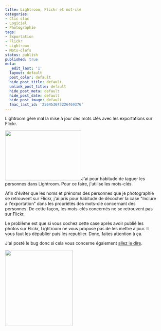 ```yaml
---
title: Lightroom, Flickr et mot-clé
categories:
- Clic clac
- Logiciel
- Photographie
tags:
- Exportation
- Flickr
- Lightroom
- Mots-clefs
status: publish
published: true
meta:
  _edit_last: '1'
  layout: default
  post_color: default
  hide_post_title: default
  unlink_post_title: default
  hide_post_meta: default
  hide_post_date: default
  hide_post_image: default
  tmac_last_id: '256453673226469376'
---
```

Lightroom gère mal la mise à jour des mots clés avec les exportations sur Flickr.

<!--more-->

<a href="https://dlgjp9x71cipk.cloudfront.net/2012/01/Modifier-létiquette-de-mot-clé1.png"><img class="alignright size-medium wp-image-4979" title="Modifier l'étiquette de mot-clé" src="https://dlgjp9x71cipk.cloudfront.net/2012/01/Modifier-létiquette-de-mot-clé1-250x164.png" alt="" width="250" height="164" /></a>J'ai pour habitude de taguer les personnes dans Lightroom. Pour ce faire, j'utilise les mots-clés.

Afin d'éviter que les noms et prénoms des personnes que je photographie se retrouvent sur Flickr, j'ai pris pour habitude de décocher la case "Inclure à l'exportation" dans les propriétés des mots-clé concernant des personnes.
De cette façon, les mots-clés concernés ne se retrouvent pas sur Flickr.

Le problème est que si vous cochez cette case après avoir publié les photos sur Flickr, Lightroom ne vous propose pas de les mettre à jour. Il vous faut les dépublier puis les republier. Donc, faites attention à ça.

J'ai posté le bug donc si cela vous concerne également <a href="https://feedback.photoshop.com/photoshop_family/topics/updating_tags_on_flickr">allez le dire</a>.

<img class="size-medium wp-image-4980 alignnone" title="Les mots-clé sur Flickr" src="https://dlgjp9x71cipk.cloudfront.net/2012/01/Gardien-du-vignoble-Flickr -partage-de-photos -222x250.png" alt="" width="222" height="250" />
